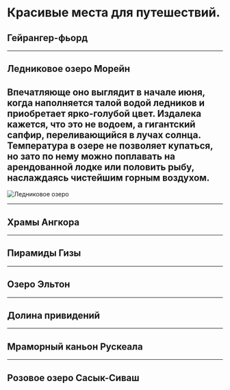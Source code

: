 # Красивые места для путешествий.

## **Гейрангер-фьорд**

---

## **Ледниковое озеро Морейн**
Впечатляюще оно выглядит в начале июня, когда наполняется талой водой ледников и приобретает ярко-голубой цвет. Издалека кажется, что это не водоем, а гигантский **сапфир**, переливающийся в лучах солнца. Температура в озере не позволяет купаться, но зато по нему можно поплавать на арендованной лодке или половить рыбу, наслаждаясь чистейшим горным воздухом.
---
![Ледниковое озеро](Moraine-Lake.jpg)

------

## **Храмы Ангкора**

---

## **Пирамиды Гизы**


----

## **Озеро Эльтон**


----
## **Долина привидений**

----

## **Мраморный каньон Рускеала**


----
## **Розовое озеро Сасык-Сиваш**
